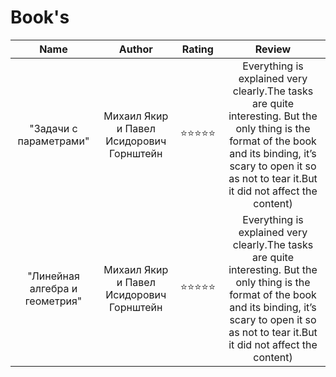 # Book's

| Name      | Author |Rating             | Review |
|:-------------:|:--------:|:------------------:|:------------------------:|
| "Задачи с параметрами" | Михаил Якир и Павел Исидорович Горнштейн   | ⭐⭐⭐⭐⭐  | Everything is explained very clearly.The tasks are quite interesting. But the only thing is the format of the book and its binding, it’s scary to open it so as not to tear it.But it did not affect the content) |
| "Линейная алгебра и геометрия" | Михаил Якир и Павел Исидорович Горнштейн   | ⭐⭐⭐⭐⭐  | Everything is explained very clearly.The tasks are quite interesting. But the only thing is the format of the book and its binding, it’s scary to open it so as not to tear it.But it did not affect the content) |


